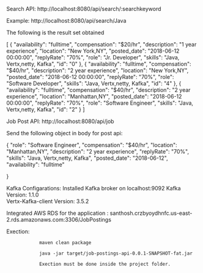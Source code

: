 Search API: http://localhost:8080/api/search/:searchkeyword

Example: http://localhost:8080/api/search/Java

The following is the result set obtained

[
    {
        "availability": "fulltime",
        "compensation": "$20/hr",
        "description": "1 year experience",
        "location": "New York,NY",
        "posted_date": "2018-06-12 00:00:00",
        "replyRate": "70%",
        "role": "Jr. Developer",
        "skills": "Java, Vertx,netty, Kafka",
        "id": "0"
    },
    {
        "availability": "fulltime",
        "compensation": "$40/hr",
        "description": "2 year experience",
        "location": "New York,NY",
        "posted_date": "2018-06-12 00:00:00",
        "replyRate": "70%",
        "role": "Software Developer",
        "skills": "Java, Vertx,netty, Kafka",
        "id": "4"
    },
    {
        "availability": "fulltime",
        "compensation": "$40/hr",
        "description": "2 year experience",
        "location": "Manhattan,NY",
        "posted_date": "2018-06-12 00:00:00",
        "replyRate": "70%",
        "role": "Software Engineer",
        "skills": "Java, Vertx,netty, Kafka",
		"id": "2"
	}
]


Job Post API: http://localhost:8080/api/job

Send the following object in body for post api:

 {
        "role": "Software Engineer",
        "compensation": "$40/hr",
        "location": "Manhattan,NY",
        "description": "2 year experience",
        "replyRate": "70%",
        "skills": "Java, Vertx,netty, Kafka",
        "posted_date": "2018-06-12",
        "availability": "fulltime"

  }
  
Kafka Configarations: Installed Kafka broker on localhost:9092
Kafka Version: 1.1.0 	
Vertx-Kafka-client Version:  3.5.2


Integrated AWS RDS for the application : santhosh.crzbyoydhnfc.us-east-2.rds.amazonaws.com:3306/JobPostings

Exection:

				maven clean package

				java -jar target/job-postings-api-0.0.1-SNAPSHOT-fat.jar

				Exection must be done inside the project folder.
				

	
